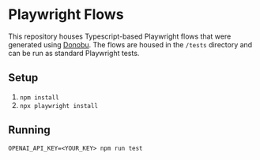 # Playwright Flows

This repository houses Typescript-based Playwright flows that were generated using [Donobu](https://donobu.com).
The flows are housed in the `/tests` directory and can be run as standard Playwright tests.

## Setup

1. `npm install`
2. `npx playwright install`

## Running

`OPENAI_API_KEY=<YOUR_KEY> npm run test`
